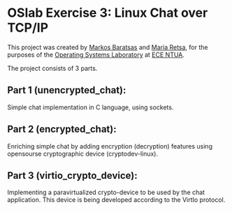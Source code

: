 # OSlab Exercise 3: Linux Chat over TCP/IP

This project was created by [Markos Baratsas](https://github.com/markosbaratsas) and [Maria Retsa](https://github.com/mariartc), for the purposes of the [Operating Systems Laboratory](http://www.cslab.ece.ntua.gr/courses/compsyslab/) at [ECE NTUA](https://www.ece.ntua.gr/en).

The project consists of 3 parts.

## Part 1 (unencrypted_chat): 
Simple chat implementation in C language, using sockets.
## Part 2 (encrypted_chat): 
Enriching simple chat by adding encryption (decryption) features using opensourse cryptographic device (cryptodev-linux).
## Part 3 (virtio_crypto_device): 
Implementing a paravirtualized crypto-device to be used by the chat application. This device is being developed according to the VirtIo protocol.
